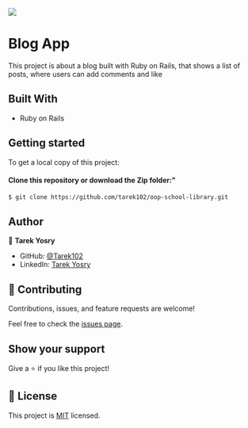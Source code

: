 ![](https://img.shields.io/badge/Microverse-blueviolet)

# Blog App

This project is about a blog built with Ruby on Rails, that shows a list of posts, where users can add comments and like

## Built With
- Ruby on Rails

## Getting started
To get a local copy of this project:

#### Clone this repository or download the Zip folder:"

```bash command
$ git clone https://github.com/tarek102/oop-school-library.git
```

## Author

👤 **Tarek Yosry**

- GitHub: [@Tarek102](https://github.com/Tarek102)
- LinkedIn: [Tarek Yosry](https://www.linkedin.com/in/tarek-yosry/)

## 🤝 Contributing

Contributions, issues, and feature requests are welcome!

Feel free to check the [issues page](../../issues/).

## Show your support

Give a ⭐️ if you like this project!


## 📝 License

This project is [MIT](./MIT.md) licensed.